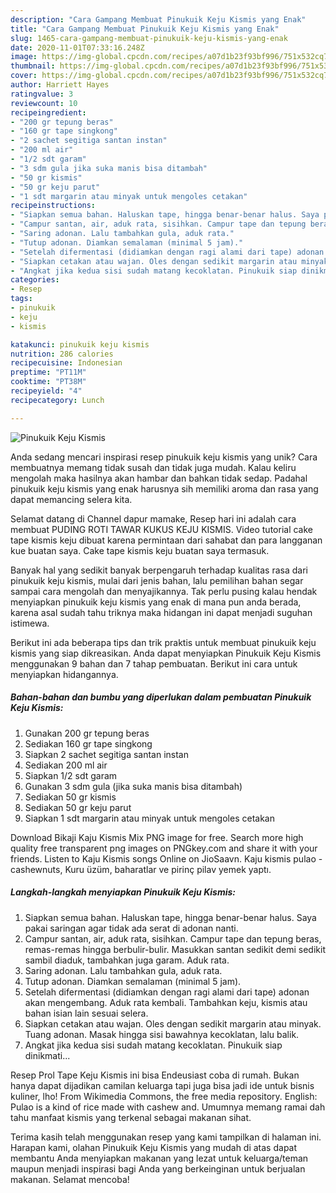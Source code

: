 ```yaml
---
description: "Cara Gampang Membuat Pinukuik Keju Kismis yang Enak"
title: "Cara Gampang Membuat Pinukuik Keju Kismis yang Enak"
slug: 1465-cara-gampang-membuat-pinukuik-keju-kismis-yang-enak
date: 2020-11-01T07:33:16.248Z
image: https://img-global.cpcdn.com/recipes/a07d1b23f93bf996/751x532cq70/pinukuik-keju-kismis-foto-resep-utama.jpg
thumbnail: https://img-global.cpcdn.com/recipes/a07d1b23f93bf996/751x532cq70/pinukuik-keju-kismis-foto-resep-utama.jpg
cover: https://img-global.cpcdn.com/recipes/a07d1b23f93bf996/751x532cq70/pinukuik-keju-kismis-foto-resep-utama.jpg
author: Harriett Hayes
ratingvalue: 3
reviewcount: 10
recipeingredient:
- "200 gr tepung beras"
- "160 gr tape singkong"
- "2 sachet segitiga santan instan"
- "200 ml air"
- "1/2 sdt garam"
- "3 sdm gula jika suka manis bisa ditambah"
- "50 gr kismis"
- "50 gr keju parut"
- "1 sdt margarin atau minyak untuk mengoles cetakan"
recipeinstructions:
- "Siapkan semua bahan. Haluskan tape, hingga benar-benar halus. Saya pakai saringan agar tidak ada serat di adonan nanti."
- "Campur santan, air, aduk rata, sisihkan. Campur tape dan tepung beras, remas-remas hingga berbulir-bulir. Masukkan santan sedikit demi sedikit sambil diaduk, tambahkan juga garam. Aduk rata."
- "Saring adonan. Lalu tambahkan gula, aduk rata."
- "Tutup adonan. Diamkan semalaman (minimal 5 jam)."
- "Setelah difermentasi (didiamkan dengan ragi alami dari tape) adonan akan mengembang. Aduk rata kembali. Tambahkan keju, kismis atau bahan isian lain sesuai selera."
- "Siapkan cetakan atau wajan. Oles dengan sedikit margarin atau minyak. Tuang adonan. Masak hingga sisi bawahnya kecoklatan, lalu balik."
- "Angkat jika kedua sisi sudah matang kecoklatan. Pinukuik siap dinikmati..."
categories:
- Resep
tags:
- pinukuik
- keju
- kismis

katakunci: pinukuik keju kismis 
nutrition: 286 calories
recipecuisine: Indonesian
preptime: "PT11M"
cooktime: "PT38M"
recipeyield: "4"
recipecategory: Lunch

---
```



![Pinukuik Keju Kismis](https://img-global.cpcdn.com/recipes/a07d1b23f93bf996/751x532cq70/pinukuik-keju-kismis-foto-resep-utama.jpg)

Anda sedang mencari inspirasi resep pinukuik keju kismis yang unik? Cara membuatnya memang tidak susah dan tidak juga mudah. Kalau keliru mengolah maka hasilnya akan hambar dan bahkan tidak sedap. Padahal pinukuik keju kismis yang enak harusnya sih memiliki aroma dan rasa yang dapat memancing selera kita.

Selamat datang di Channel dapur mamake, Resep hari ini adalah cara membuat PUDING ROTI TAWAR KUKUS KEJU KISMIS. Video tutorial cake tape kismis keju dibuat karena permintaan dari sahabat dan para langganan kue buatan saya. Cake tape kismis keju buatan saya termasuk.

Banyak hal yang sedikit banyak berpengaruh terhadap kualitas rasa dari pinukuik keju kismis, mulai dari jenis bahan, lalu pemilihan bahan segar sampai cara mengolah dan menyajikannya. Tak perlu pusing kalau hendak menyiapkan pinukuik keju kismis yang enak di mana pun anda berada, karena asal sudah tahu triknya maka hidangan ini dapat menjadi suguhan istimewa.


Berikut ini ada beberapa tips dan trik praktis untuk membuat pinukuik keju kismis yang siap dikreasikan. Anda dapat menyiapkan Pinukuik Keju Kismis menggunakan 9 bahan dan 7 tahap pembuatan. Berikut ini cara untuk menyiapkan hidangannya.

<!--inarticleads1-->

##### Bahan-bahan dan bumbu yang diperlukan dalam pembuatan Pinukuik Keju Kismis:

1. Gunakan 200 gr tepung beras
1. Sediakan 160 gr tape singkong
1. Siapkan 2 sachet segitiga santan instan
1. Sediakan 200 ml air
1. Siapkan 1/2 sdt garam
1. Gunakan 3 sdm gula (jika suka manis bisa ditambah)
1. Sediakan 50 gr kismis
1. Sediakan 50 gr keju parut
1. Siapkan 1 sdt margarin atau minyak untuk mengoles cetakan


Download Bikaji Kaju Kismis Mix PNG image for free. Search more high quality free transparent png images on PNGkey.com and share it with your friends. Listen to Kaju Kismis songs Online on JioSaavn. Kaju kismis pulao - cashewnuts, Kuru üzüm, baharatlar ve pirinç pilav yemek yaptı. 

<!--inarticleads2-->

##### Langkah-langkah menyiapkan Pinukuik Keju Kismis:

1. Siapkan semua bahan. Haluskan tape, hingga benar-benar halus. Saya pakai saringan agar tidak ada serat di adonan nanti.
1. Campur santan, air, aduk rata, sisihkan. Campur tape dan tepung beras, remas-remas hingga berbulir-bulir. Masukkan santan sedikit demi sedikit sambil diaduk, tambahkan juga garam. Aduk rata.
1. Saring adonan. Lalu tambahkan gula, aduk rata.
1. Tutup adonan. Diamkan semalaman (minimal 5 jam).
1. Setelah difermentasi (didiamkan dengan ragi alami dari tape) adonan akan mengembang. Aduk rata kembali. Tambahkan keju, kismis atau bahan isian lain sesuai selera.
1. Siapkan cetakan atau wajan. Oles dengan sedikit margarin atau minyak. Tuang adonan. Masak hingga sisi bawahnya kecoklatan, lalu balik.
1. Angkat jika kedua sisi sudah matang kecoklatan. Pinukuik siap dinikmati...


Resep Prol Tape Keju Kismis ini bisa Endeusiast coba di rumah. Bukan hanya dapat dijadikan camilan keluarga tapi juga bisa jadi ide untuk bisnis kuliner, lho! From Wikimedia Commons, the free media repository. English: Pulao is a kind of rice made with cashew and. Umumnya memang ramai dah tahu manfaat kismis yang terkenal sebagai makanan sihat. 

Terima kasih telah menggunakan resep yang kami tampilkan di halaman ini. Harapan kami, olahan Pinukuik Keju Kismis yang mudah di atas dapat membantu Anda menyiapkan makanan yang lezat untuk keluarga/teman maupun menjadi inspirasi bagi Anda yang berkeinginan untuk berjualan makanan. Selamat mencoba!
